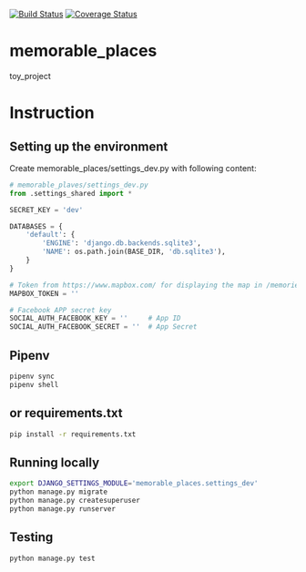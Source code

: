 [![Build Status](https://travis-ci.org/CHEguK/memorable_places.svg?branch=master)](https://travis-ci.org/CHEguK/memorable_places)
[![Coverage Status](https://coveralls.io/repos/github/CHEguK/memorable_places/badge.svg?branch=master)](https://coveralls.io/github/CHEguK/memorable_places?branch=master)

# memorable_places
toy_project

# Instruction

## Setting up the environment

Create memorable_places/settings_dev.py with following content:
```python
# memorable_plaves/settings_dev.py
from .settings_shared import *

SECRET_KEY = 'dev'

DATABASES = {
    'default': {
        'ENGINE': 'django.db.backends.sqlite3',
        'NAME': os.path.join(BASE_DIR, 'db.sqlite3'),
    }
}

# Token from https://www.mapbox.com/ for displaying the map in /memories/create.html
MAPBOX_TOKEN = ''

# Facebook APP secret key
SOCIAL_AUTH_FACEBOOK_KEY = ''     # App ID
SOCIAL_AUTH_FACEBOOK_SECRET = ''  # App Secret
```
## Pipenv
```bash
pipenv sync
pipenv shell
```
## or requirements.txt
```bash
pip install -r requirements.txt
```
## Running locally
```bash
export DJANGO_SETTINGS_MODULE='memorable_places.settings_dev'
python manage.py migrate
python manage.py createsuperuser
python manage.py runserver
```

## Testing
```python
python manage.py test
```
